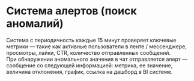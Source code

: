 # Система алертов (поиск аномалий)

Система с периодичность каждые 15 минут проверяет ключевые метрики — такие как активные пользователи в ленте / мессенджере, просмотры, лайки, CTR, количество отправленных сообщений.    
При обнаружении аномального значения в чат отправляется алерт — сообщение со следующей информацией: метрика, ее значение, величина отклонения, график, ссылка на дашборд в BI системе. 


